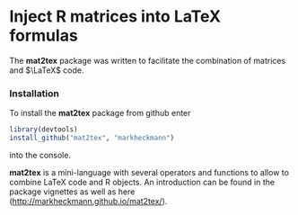 

Inject R matrices into LaTeX formulas
=======================================

The **mat2tex** package was written to facilitate the combination of matrices and $\LaTeX$ code.

### Installation

To install the **mat2tex** package from github enter

```r
library(devtools)
install_github("mat2tex", "markheckmann")
```

into the console.

**mat2tex** is a mini-language with several operators and functions to allow to combine LaTeX code and R objects. An introduction can be found in the package vignettes as well as here (http://markheckmann.github.io/mat2tex/).

